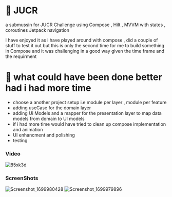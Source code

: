 # 🚗 JUCR
a submussin for JUCR Challenge using Compose , Hilt , MVVM with states , coroutines Jetpack navigation

I have enjoyed it as i have played around with compose , did a couple of stuff to test it out but this is only the second time for me to build something in Compose and it was challenging in a good way given the time frame and the requirment

# 🚧 what could have been done better had i had more time
- choose a another project setup i.e module per layer , module per feature
- adding useCase for the domain layer
- adding Ui Models and a mapper for the presentation layer to map data models from domain to UI models
- if i had more time would have tried to clean up compose implementation and animation
- UI enhancment and polishing
- testing

### Video

![85xk3d](https://github.com/MohammedTag/JUCR/assets/32391623/f96fcd12-e7c9-4c93-9e06-bc584b22ec7e)

### ScreenShots

![Screenshot_1699980428](https://github.com/MohammedTag/JUCR/assets/32391623/0b83e38f-d345-4424-89c6-f17c8f1a53cd)
![Screenshot_1699979896](https://github.com/MohammedTag/JUCR/assets/32391623/5c15131a-8b5c-4961-ad2c-eaab3b67555c)


